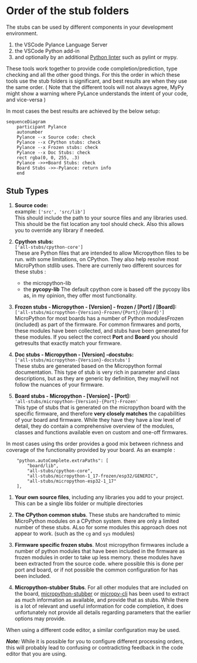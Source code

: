 # Order of the stub folders

The stubs can be used by different components in your development environment.
 1. the VSCode Pylance Language Server
 2. the VSCode Python add-in
 3. and optionally by an additional [Python linter](https://code.visualstudio.com/docs/python/linting#_specific-linters) such as pylint or mypy.
 
These  tools work together to provide code completion/prediction, type checking and all the other good things.
For this the order in which these tools use  the stub folders is significant, and best results are when they use the same order. 
( Note that the different tools will not always agree, MyPy might show a warning where PyLance understands the intent of your code, and vice-versa )

In most cases the best results are achieved by the below setup:

```{mermaid}
sequenceDiagram
    participant Pylance
    autonumber
    Pylance --x Source code: check 
    Pylance --x CPython stubs: check 
    Pylance --x Frozen stubs: check 
    Pylance --x Doc Stubs: check 
    rect rgba(0, 0, 255, .3)
    Pylance ->>+Board Stubs: check
    Board Stubs ->>-Pylance: return info 
    end
```

## Stub Types

 1. **Source code:**  
   example: `['src', 'src/lib'] `  
   This should include the path to your source files and any libraries used.  
   This should be the fist location any tool should check. Also this allows you to override any library if needed.

 2. **Cpython stubs:**  
   `['all-stubs/cpython-core'] `  
   These are Python files that are intended to allow Micropython files to be run. with some limitations, on CPython. They also help resolve most MicroPython stdlib uses.
   There are currenly two different sources for these stubs : 
    - the micropython-lib 
    - the **pycopy-lib**
    The default cpython core is based off the pycopy libs as, in my opinion, they offer most functionality.

 3. **Frozen stubs - Micropython - [Version] - frozen / [Port] / [Board]:**  
    `['all-stubs/micropython-{Version}-Frozen/{Port}/{Board}']`  
    MicroPython for most boards has a number of Python modulesFrozen (included) as part of the firmware.
    For common firmwares and ports, these modules have been collected, and stubs have been generated for these modules.
    If you select the correct **Port** and **Board** you should getresults that exactly match your firmware. 

 4. **Doc stubs - Micropython - [Version] -docstubs:**  
    `['all-stubs/micropython-{Version}-docstubs']`  
    These stubs are generated based on the Micropython formal documentation.
    This type of stub is very rich in parameter and class descriptions, but as they are generic by definition, they may/will not follow the nuances of your firmware.
    
 5. **Board stubs - Micropython - [Version] - [Port]:**  
   ` 'all-stubs/micropython-{Version}-{Port}-Frozen' `  
   This type of stubs that is generated on the micropython board with the specific firmware, and therefore **very closely matches** the capabilities of your board and firmware.
   While they have they have a low level of detail, they do contain a comprehensive overview of the modules, classes and functions available even on custom and one-off firmwares.

In most cases using ths order provides a good mix between richness and coverage of the functionality provided by your board.
As an example : 
```
    "python.autoComplete.extraPaths": [
        "board/lib",
        "all-stubs/cpython-core",
        "all-stubs/micropython-1_17-frozen/esp32/GENERIC",
        "all-stubs/micropython-esp32-1_17"
    ],

```

 1. **Your own source files**, including any libraries you add to your project.
 This can be a single libs folder or multiple directories

 2. **The CPython common stubs**. These stubs are handcrafted to mimic MicroPython modules on a CPython system.
 there are only a limited number of these stubs. ALso for some modules this approach does not appear to work. (such as the `cg` and `sys` modules)

 3. **Firmware specific frozen stubs**. Most micropython firmwares include a number of python modules that have been included in the firmware as frozen modules in order to take up less memory.
 these modules have been extracted from the source code. where possible this is done per port and board,  or if not possible the common configuration for has been included.

 4. **Micropython-stubber Stubs**. For all other modules that are included on the board, [micropython-stubber](https://github.com/Josverl/micropython-stubber) or [micropy-cli](https://github.com/BradenM/micropy-cli) has been used to extract as much information as available, and provide that as stubs. While there is a lot of relevant and useful information for code completion, it does unfortunately not provide all details regarding parameters that the earlier  options may provide.


When using a different code editor, a similar configuration may be used. 

 _**Note:**_ While it is possible for you to configure different processing orders, this will probably lead to confusing or contradicting feedback in the code editor that you are using.

